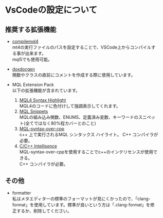 # VsCodeの設定について

## 推奨する拡張機能

* [compilemql4](https://github.com/KeisukeIwabuchi/compilemql4)  
mt4の実行ファイルのパスを設定することで、VSCode上からコンパイルする事が出来ます。  
mql5でも使用可能。

* [doxdocgen](https://github.com/cschlosser/doxdocgen)  
関数やクラスの直前にコメントを作成する際に使用しています。

* MQL Extension Pack  
    以下の拡張機能が含まれています。
    1. [MQL4 Syntax Highlight](https://marketplace.visualstudio.com/items?itemName=nervtech.mq4)  
        MQL4のコードに色付けして強調表示してくれます。
    1. [MQL Snippets](https://github.com/nicholishen/mql-snippets-for-VScode)  
        MQLの組み込み関数、ENUMS、定義済み変数、キーワードのスニペット(全てではなく80%程カバーとのこと)  
    1. [MQL-syntax-over-cpp](https://marketplace.visualstudio.com/items?itemName=nicholishen.mql-over-cpp)  
    c++ 上で実行されるMQL シンタックス ハイライト。
    C++ コンパイラが必要。  
    1. [C/C++ Intellisence](https://marketplace.visualstudio.com/items?itemName=ms-vscode.cpptools)  
    MQL-syntax-over-cppを使用することでc++のインテリセンスが使用できる。  
    C++ コンパイラが必要。  

## その他

* formatter  
私はメタエディターの標準のフォーマットが見にくかったので、「clang-format」を使用しています。標準が良いという方は「.clang-format」を修正するか、削除してください。
